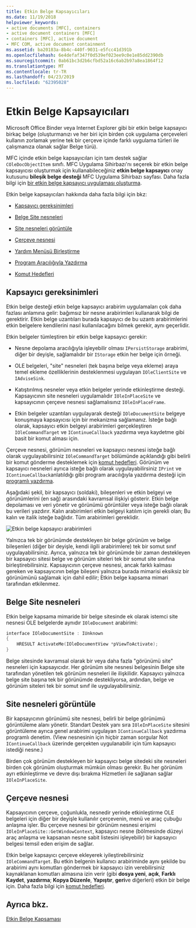 ```yaml
---
title: Etkin Belge Kapsayıcıları
ms.date: 11/19/2018
helpviewer_keywords:
- active documents [MFC], containers
- active document containers [MFC]
- containers [MFC], active document
- MFC COM, active document containment
ms.assetid: ba20183a-8b4c-440f-9031-e5fcc41d391b
ms.openlocfilehash: 6e4defaf347f0d539ef023ee9c0e1e85dd2390db
ms.sourcegitcommit: 0ab61bc3d2b6cfbd52a16c6ab2b97a8ea1864f12
ms.translationtype: MT
ms.contentlocale: tr-TR
ms.lasthandoff: 04/23/2019
ms.locfileid: "62395028"
---
```

# <a name="active-document-containers"></a>Etkin Belge Kapsayıcıları

Microsoft Office Binder veya Internet Explorer gibi bir etkin belge kapsayıcı birkaç belge (oluşturmanızı ve her biri için birden çok uygulama çerçeveleri kullanın zorlamak yerine tek bir çerçeve içinde farklı uygulama türleri ile çalışmanıza olanak sağlar Belge türü).

MFC içinde etkin belge kapsayıcıları için tam destek sağlar `COleDocObjectItem` sınıfı. MFC Uygulama Sihirbazı'nı seçerek bir etkin belge kapsayıcısı oluşturmak için kullanabileceğiniz **etkin belge kapsayıcı** onay kutusunu **bileşik belge desteği** MFC Uygulama Sihirbazı sayfası. Daha fazla bilgi için [bir etkin belge kapsayıcı uygulaması oluşturma](../mfc/creating-an-active-document-container-application.md).

Etkin belge kapsayıcıları hakkında daha fazla bilgi için bkz:

- [Kapsayıcı gereksinimleri](#container_requirements)

- [Belge Site nesneleri](#document_site_objects)

- [Site nesneleri görüntüle](#view_site_objects)

- [Çerçeve nesnesi](#frame_object)

- [Yardım Menüsü Birleştirme](../mfc/help-menu-merging.md)

- [Program Aracılığıyla Yazdırma](../mfc/programmatic-printing.md)

- [Komut Hedefleri](../mfc/message-handling-and-command-targets.md)

##  <a name="container_requirements"></a> Kapsayıcı gereksinimleri

Etkin belge desteği etkin belge kapsayıcı arabirim uygulamaları çok daha fazlası anlamına gelir: bağımsız bir nesne arabirimleri kullanarak bilgi de gerektirir. Etkin belge uzantıları burada kapsayıcı de bu uzantı arabirimlerini etkin belgelere kendilerini nasıl kullanılacağını bilmek gerekir, aynı geçerlidir.

Etkin belgeler tümleştiren bir etkin belge kapsayıcı gerekir:

- Nesne depolama aracılığıyla işleyebilir olması `IPersistStorage` arabirimi, diğer bir deyişle, sağlamalıdır bir `IStorage` etkin her belge için örneği.

- OLE belgeleri, "site" nesneleri (tek başına belge veya ekleme) araya temel ekleme özelliklerinin desteklenmesi uygulayan `IOleClientSite` ve `IAdviseSink`.

- Katıştırılmış nesneler veya etkin belgeler yerinde etkinleştirme desteği. Kapsayıcının site nesneleri uygulamalıdır `IOleInPlaceSite` ve kapsayıcının çerçeve nesnesi sağlamalısınız `IOleInPlaceFrame`.

- Etkin belgeler uzantıları uygulayarak desteği `IOleDocumentSite` belgeye konuşmaya kapsayıcısı için bir mekanizma sağlamanız. İsteğe bağlı olarak, kapsayıcı etkin belgeyi arabirimleri gerçekleştiren `IOleCommandTarget` ve `IContinueCallback` yazdırma veya kaydetme gibi basit bir komut alması için.

Çerçeve nesnesi, görünüm nesneleri ve kapsayıcı nesnesi isteğe bağlı olarak uygulayabilirsiniz `IOleCommandTarget` bölümünde açıklandığı gibi belirli bir komut gönderme desteklemek için [komut hedefleri](../mfc/message-handling-and-command-targets.md). Görünüm ve kapsayıcı nesneleri ayrıca isteğe bağlı olarak uygulayabilirsiniz `IPrint` ve `IContinueCallback`anlatıldığı gibi program aracılığıyla yazdırma desteği için [programlı yazdırma](../mfc/programmatic-printing.md).

Aşağıdaki şekil, bir kapsayıcı (soldaki), bileşenleri ve etkin belgeyi ve görünümlerini (en sağ) arasındaki kavramsal ilişkiyi gösterir. Etkin belge depolaması ve veri yönetir ve görünümü görüntüler veya isteğe bağlı olarak bu verileri yazdırır. Kalın arabirimleri etkin belgeyi katılım için gerekli olan; Bu kalın ve italik isteğe bağlıdır. Tüm arabirimleri gereklidir.

![Etkin belge kapsayıcı arabirimleri](../mfc/media/vc37gj1.gif "etkin belge kapsayıcı arabirimleri")

Yalnızca tek bir görünümde destekleyen bir belge görünüm ve belge bileşenleri (diğer bir deyişle, kendi ilgili arabirimlere) tek bir somut sınıf uygulayabilirsiniz. Ayrıca, yalnızca tek bir görünümde bir zaman destekleyen bir kapsayıcı sitesi belge ve görünüm siteleri tek bir somut site sınıfına birleştirebilirsiniz. Kapsayıcının çerçeve nesnesi, ancak farklı kalması gereken ve kapsayıcının belge bileşeni yalnızca burada mimarisi eksiksiz bir görünümünü sağlamak için dahil edilir; Etkin belge kapsama mimari tarafından etkilenmez.

##  <a name="document_site_objects"></a> Belge Site nesneleri

Etkin belge kapsama mimaride bir belge sitesinde ek olarak istemci site nesnesi OLE belgelerde aynıdır `IOleDocument` arabirimi:

```cpp
interface IOleDocumentSite : IUnknown
{
    HRESULT ActivateMe(IOleDocumentView *pViewToActivate);
}
```

Belge sitesinde kavramsal olarak bir veya daha fazla "görünümü site" nesneleri için kapsayıcıdır. Her görünüm site nesnesi belgesinin Belge site tarafından yönetilen tek görünüm nesneleri ile ilişkilidir. Kapsayıcı yalnızca belge site başına tek bir görünümde destekliyorsa, ardından, belge ve görünüm siteleri tek bir somut sınıf ile uygulayabilirsiniz.

##  <a name="view_site_objects"></a> Site nesneleri görüntüle

Bir kapsayıcının görünümü site nesnesi, belirli bir belge görünümü görüntüleme alanı yönetir. Standart Destek yanı sıra `IOleInPlaceSite` sitesini görüntüleme ayrıca genel arabirimi uygulayan `IContinueCallback` yazdırma programlı denetim. (View nesnesinin için hiçbir zaman sorgular Not `IContinueCallback` üzerinde gerçekten uygulanabilir için tüm kapsayıcı istediği nesne.)

Birden çok görünüm destekleyen bir kapsayıcı belge sitedeki site nesneleri birden çok görünüm oluşturmak mümkün olması gerekir. Bu her görünüm ayrı etkinleştirme ve devre dışı bırakma Hizmetleri ile sağlanan sağlar `IOleInPlaceSite`.

##  <a name="frame_object"></a> Çerçeve nesnesi

Kapsayıcının çerçeve, çoğunlukla, nesnedir yerinde etkinleştirme OLE belgeleri için diğer bir deyişle kullanılır çerçevenin, menü ve araç çubuğu anlaşma işler. Bu çerçeve nesnesi bir görünüm nesnesi erişimi `IOleInPlaceSite::GetWindowContext`, kapsayıcı nesne (bölmesinde düzeyi araç anlaşma ve kapsanan nesne sabit listesini işleyebilir) bir kapsayıcı belgesi temsil eden erişim de sağlar.

Etkin belge kapsayıcı çerçeve ekleyerek iyileştirebilirsiniz `IOleCommandTarget`. Bu etkin belgenin kullanıcı arabiriminde aynı şekilde bu arabirimi aynı komutları göndermek bir kapsayıcı izin verebilirsiniz kaynaklanan komutları almasına izin verir (gibi **dosya yeni**, **açık**,  **Farklı Kaydet**, **yazdırma**; **Kopya Düzenle**, **Yapıştır**, **geri**ve diğerleri) etkin bir belge için. Daha fazla bilgi için [komut hedefleri](../mfc/message-handling-and-command-targets.md).

## <a name="see-also"></a>Ayrıca bkz.

[Etkin Belge Kapsaması](../mfc/active-document-containment.md)
